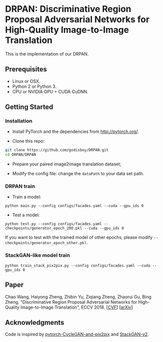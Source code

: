 # DRPAN: Discriminative Region Proposal Adversarial Networks for High-Quality Image-to-Image Translation

This is the implementation of our DRPAN.

## Prerequisites
- Linux or OSX.
- Python 2 or Python 3.
- CPU or NVIDIA GPU + CUDA CuDNN.

## Getting Started
### Installation
- Install PyTorch and the dependencies from http://pytorch.org/.

- Clone this repo:
```bash
git clone https://github.com/godisboy/DRPAN.git
cd DRPAN/DRPAN
```
- Prepare your paired image2image translation dataset;

- Modify the config file:
change the `dataPath` to your data set path.

### DRPAN train
- Train a model:
```
python main.py --config configs/facades.yaml --cuda --gpu_ids 0
```
- Test a model:
```
python test.py --config configs/facades.yaml --checkpoints/generator_epoch_200.pkl --cuda --gpu_ids 0
```
If you want to test with the trained model of other epochs, please modify `--checkpoints/generator_epoch_other.pkl`. 
### StackGAN-like model train
```
python train_stack_pix2pix.py --config configs/facades.yaml --cuda --gpu_ids 0
```
## Paper

Chao Wang, Haiyong Zheng, Zhibin Yu, Ziqiang Zheng, Zhaorui Gu, Bing Zheng. "Discriminative Region Proposal Adversarial Networks for High-Quality Image-to-Image Translation", ECCV 2018. [[CVF](http://openaccess.thecvf.com/content_ECCV_2018/papers/Chao_Wang_Discriminative_Region_Proposal_ECCV_2018_paper.pdf)] [[arXiv](https://arxiv.org/abs/1711.09554)]

## Acknowledgments
Code is inspired by [pytorch-CycleGAN-and-pix2pix](https://github.com/junyanz/pytorch-CycleGAN-and-pix2pix) and [StackGAN-v2](https://github.com/hanzhanggit/StackGAN-v2).
